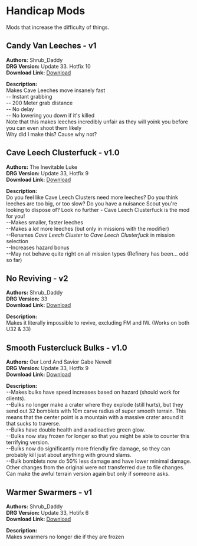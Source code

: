 # Handicap Mods

Mods that increase the difficulty of things.

<!-- mod list -->

## Candy Van Leeches - v1
**Authors:** Shrub_Daddy  
**DRG Version:** Update 33. Hotfix 10  
**Download Link:** [Download](https://github.com/ArcticEcho/DRG-Mods/raw/e917397a5c6a776c47b296a6c9255144d8d8f255/Gameplay/Gamemodes/Handicaps/Candy%20Van%20Leeches%20-%20V1%20_P.pak)  

**Description:**  
Makes Cave Leeches move insanely fast  
-- Instant grabbing  
-- 200 Meter grab distance  
-- No delay  
-- No lowering you down if it's killed  
Note that this makes leeches incredibly unfair as they will yoink you before you can even shoot them likely  
Why did I make this? Cause why not?

## Cave Leech Clusterfuck - v1.0
**Authors:** The Inevitable Luke  
**DRG Version:** Update 33, Hotfix 9  
**Download Link:** [Download](https://github.com/ArcticEcho/DRG-Mods/raw/65b21d62d06df26bf961dff056eabf1350e7a9c7/Gameplay/Gamemodes/Handicaps/Cave%20Leech%20Clusterfuck%20-%20V1.0%20_P.pak)  

**Description:**  
Do you feel like Cave Leech Clusters need more leeches? Do you think leeches are too big, or too slow? Do you have a nuisance Scout you're looking to dispose of? Look no further - Cave Leech Clusterfuck is the mod for you!  
--Makes smaller, faster leeches  
--Makes a *lot* more leeches (but only in missions with the modifier)  
--Renames *Cave Leech Cluster* to *Cave Leech Clusterfuck* in mission selection  
--Increases hazard bonus  
--May not behave quite right on all mission types (Refinery has been... odd so far)

## No Reviving - v2
**Authors:** Shrub_Daddy  
**DRG Version:** 33  
**Download Link:** [Download](https://github.com/ArcticEcho/DRG-Mods/raw/2b8f0abe2b1828325f53dc456cdc207841af30b5/Gameplay/Gamemodes/Handicaps/No%20Reviving%20-%20V2%20_P.pak)  

**Description:**  
Makes it literally impossible to revive, excluding FM and IW. (Works on both U32 & 33)

## Smooth Fustercluck Bulks - v1.0
**Authors:** Our Lord And Savior Gabe Newell  
**DRG Version:** Update 33, Hotfix 9  
**Download Link:** [Download](https://github.com/ArcticEcho/DRG-Mods/raw/3493580518410a176390ad6615ab6a39ad53e9f8/Gameplay/Gamemodes/Handicaps/Smooth%20Fustercluck%20Bulks%20-%20V1.0%20_P.pak)  

**Description:**  
--Makes bulks have speed increases based on hazard (should work for clients).  
--Bulks no longer make a crater where they explode (still hurts), but they send out 32 bomblets with 10m carve radius of super smooth terrain.  This means that the center point is a mountain with a massive crater around it that sucks to traverse.  
--Bulks have double health and a radioactive green glow.  
--Bulks now stay frozen for longer so that you might be able to counter this terrifying version.  
--Bulks now do significantly more friendly fire damage, so they can probably kill just about anything with ground slams.  
--Bulk bomblets now do 50% less damage and have lower minimal damage.  
Other changes from the original were not transferred due to file changes.  Can make the awful terrain version again but only if someone asks.

## Warmer Swarmers - v1
**Authors:** Shrub_Daddy  
**DRG Version:** Update 33, Hotifx 6  
**Download Link:** [Download](https://github.com/ArcticEcho/DRG-Mods/raw/bc5bb217b7e6d692481115ffcb2a41528a4cea2a/Gameplay/Gamemodes/Handicaps/Warmer%20Swarmers%20-%20V1%20_P.pak)  

**Description:**  
Makes swarmers no longer die if they are frozen